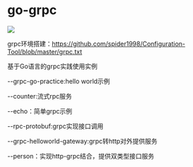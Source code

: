 # go-grpc
![](https://upload-images.jianshu.io/upload_images/1456103-d058dcea9171755f.png?imageMogr2/auto-orient/strip%7CimageView2/2/w/552/format/webp)

grpc环境搭建：https://github.com/spider1998/Configuration-Tool/blob/master/grpc.txt

基于Go语言的grpc实践使用实例

--grpc-go-practice:hello world示例

--counter:流式rpc服务

--echo：简单grpc示例

--rpc-protobuf:grpc实现接口调用

--grpc-helloworld-gateway:grpc转http对外提供服务

--person：实现http-grpc结合，提供双类型接口服务


